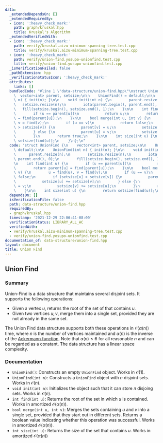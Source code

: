 ```yaml
---
data:
  _extendedDependsOn: []
  _extendedRequiredBy:
  - icon: ':heavy_check_mark:'
    path: graph/kruskal.hpp
    title: Kruskal's Algorithm
  _extendedVerifiedWith:
  - icon: ':heavy_check_mark:'
    path: verify/kruskal.aizu-minimum-spanning-tree.test.cpp
    title: verify/kruskal.aizu-minimum-spanning-tree.test.cpp
  - icon: ':heavy_check_mark:'
    path: verify/union-find.yosupo-unionfind.test.cpp
    title: verify/union-find.yosupo-unionfind.test.cpp
  _isVerificationFailed: false
  _pathExtension: hpp
  _verificationStatusIcon: ':heavy_check_mark:'
  attributes:
    links: []
  bundledCode: "#line 1 \"data-structure/union-find.hpp\"\nstruct UnionFind {\n  \
    \  vector<int> parent, setsize;\n\n    UnionFind() = default;\n\n    UnionFind(int\
    \ n) { init(n); }\n\n    void init(int n) {\n        parent.resize(n);\n     \
    \   setsize.resize(n);\n        iota(parent.begin(), parent.end(), 0);\n     \
    \   fill(setsize.begin(), setsize.end(), 1);\n    }\n\n    int find(int u) {\n\
    \        if (u == parent[u])\n            return u;\n        return parent[u]\
    \ = find(parent[u]);\n    }\n\n    bool merge(int u, int v) {\n        u = find(u),\
    \ v = find(v);\n        if (u == v)\n            return false;\n        if (setsize[u]\
    \ > setsize[v]) {\n            parent[v] = u;\n            setsize[u] += setsize[v];\n\
    \        } else {\n            parent[u] = v;\n            setsize[v] += setsize[u];\n\
    \        }\n        return true;\n    }\n\n    int size(int u) {\n        return\
    \ setsize[find(u)];\n    }\n};\n"
  code: "struct UnionFind {\n    vector<int> parent, setsize;\n\n    UnionFind() =\
    \ default;\n\n    UnionFind(int n) { init(n); }\n\n    void init(int n) {\n  \
    \      parent.resize(n);\n        setsize.resize(n);\n        iota(parent.begin(),\
    \ parent.end(), 0);\n        fill(setsize.begin(), setsize.end(), 1);\n    }\n\
    \n    int find(int u) {\n        if (u == parent[u])\n            return u;\n\
    \        return parent[u] = find(parent[u]);\n    }\n\n    bool merge(int u, int\
    \ v) {\n        u = find(u), v = find(v);\n        if (u == v)\n            return\
    \ false;\n        if (setsize[u] > setsize[v]) {\n            parent[v] = u;\n\
    \            setsize[u] += setsize[v];\n        } else {\n            parent[u]\
    \ = v;\n            setsize[v] += setsize[u];\n        }\n        return true;\n\
    \    }\n\n    int size(int u) {\n        return setsize[find(u)];\n    }\n};\n"
  dependsOn: []
  isVerificationFile: false
  path: data-structure/union-find.hpp
  requiredBy:
  - graph/kruskal.hpp
  timestamp: '2021-12-29 22:06:41-08:00'
  verificationStatus: LIBRARY_ALL_AC
  verifiedWith:
  - verify/kruskal.aizu-minimum-spanning-tree.test.cpp
  - verify/union-find.yosupo-unionfind.test.cpp
documentation_of: data-structure/union-find.hpp
layout: document
title: Union Find
---
```


## Union Find

### Summary

Union-Find is a data structure that maintains several disjoint sets. It supports the following operations:
- Given a vertex $u$, returns the root of the set of that contains $u$.
- Given two vertices $u, v$, merge them into a single set, provided they are not already in the same set.

The Union Find data structure supports both these operations in $\mathcal{O}(\alpha(n))$ time, where $n$ is the number of vertices maintained and $\alpha(n)$ is the inverse of the [Ackermann function](https://en.wikipedia.org/wiki/Ackermann_function). Note that $\alpha(n) \leq 6$ for all reasonable $n$ and can be regarded as a constant. The data structure has a linear space complexity.

### Documentation

- `UnionFind()`: Constructs an empty `UnionFind` object. Works in $\mathcal{O}(1)$.
- `UnionFind(int n)`: Constructs a `UnionFind` object with $n$ disjoint sets. Works in $\mathcal{O}(n)$.
- `void init(int n)`: Initializes the object such that it can store $n$ disjoing sets. Works in $\mathcal{O}(n)$.  
- `int find(int u)`: Returns the root of the set in which $u$ is contained. Works in amortized $\mathcal{O}(\alpha(n))$.
- `bool merge(int u, int v)`: Merges the sets containing $u$ and $v$ into a single set, provided that they start out in different sets. Returns a boolean value indicating whether this operation was successful. Works in amortized $\mathcal{O}(\alpha(n))$.
- `int size(int u)`: Returns the size of the set that contains $u$. Works in amortized $\mathcal{O}(\alpha(n))$
